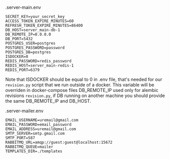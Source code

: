 .server-main.env

```env
SECRET_KEY=your_secret_key
ACCESS_TOKEN_EXPIRE_MINUTES=60
REFRESH_TOKEN_EXPIRE_MINUTES=86400
DB_HOST=server_main-db-1
DB_REMOTE_IP=0.0.0.0
DB_PORT=5432
POSTGRES_USER=postgres
POSTGRES_PASSWORD=password
POSTGRES_DB=postgres
ISDOCKER=0
REDIS_PASSWORD=redis_password
REDIS_HOST=server_main-redis-1
REDIS_PORT=6379
```

Note that ISDOCKER should be equal to 0 in .env file, that's needed for our `revision.py` script that we run outside of a docker. This variable will be overriden in docker-compose files
DB_REMOTE_IP used only for alembic revisions `revision.py`, if DB running on another machine you should provide the same DB_REMOTE_IP and DB_HOST.

.server-mailer.env

```env
EMAIL_USERNAME=uremail@gmail.com
EMAIL_PASSWORD=email_password
EMAIL_ADDRESS=uremail@gmail.com
SMTP_SERVER=smtp.gmail.com
SMTP_PORT=587
RABBITMQ_URL=amqp://guest:guest@localhost:15672
RABBITMQ_QUEUE=mailer
TEMPLATES_DIR=./templates
```

